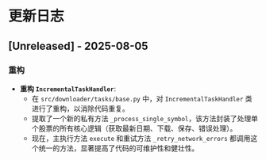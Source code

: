 # 更新日志

## [Unreleased] - 2025-08-05

### 重构

- **重构 `IncrementalTaskHandler`**:
  - 在 `src/downloader/tasks/base.py` 中，对 `IncrementalTaskHandler` 类进行了重构，以消除代码重复。
  - 提取了一个新的私有方法 `_process_single_symbol`，该方法封装了处理单个股票的所有核心逻辑（获取最新日期、下载、保存、错误处理）。
  - 现在，主执行方法 `execute` 和重试方法 `_retry_network_errors` 都调用这个统一的方法，显著提高了代码的可维护性和健壮性。